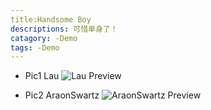 ```yaml
---
title:Handsome Boy
descriptions: 可惜单身了！
catagory: -Demo
tags: -Demo
---
```


* Pic1 Lau
![Lau Preview](https://raw.githubusercontent.com/younghz/Markdown/master/resource/lau.png)

* Pic2 AraonSwartz
![AraonSwartz Preview](https://raw.githubusercontent.com/younghz/Markdown/master/resource/Aaron_Swartz.jpg)
